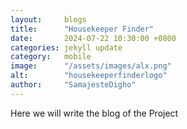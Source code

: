 ```yaml
---
layout:     blogs
title:      "Housekeeper Finder"
date:       2024-07-22 10:30:00 +0800
categories: jekyll update
category:   mobile
image:      "/assets/images/alx.png"
alt:        "housekeeperfinderlogo"
author:     "SamajesteDigho"
---
```


Here we will write the blog of the Project
